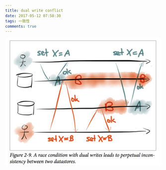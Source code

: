 ```yaml
---
title: dual write conflict
date: 2017-05-12 07:58:30
tags: 一致性
comments: true
---
```


![conflicts](https://github.com/funkygao/blogassets/blob/master/img/dual-write.png?raw=true)
